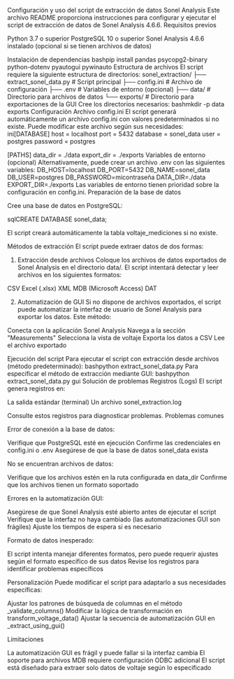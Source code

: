 Configuración y uso del script de extracción de datos Sonel Analysis
Este archivo README proporciona instrucciones para configurar y ejecutar el script de extracción de datos de Sonel Analysis 4.6.6.
Requisitos previos

Python 3.7 o superior
PostgreSQL 10 o superior
Sonel Analysis 4.6.6 instalado (opcional si se tienen archivos de datos)

Instalación de dependencias
bashpip install pandas psycopg2-binary python-dotenv pyautogui pywinauto
Estructura de archivos
El script requiere la siguiente estructura de directorios:
sonel_extraction/
├── extract_sonel_data.py  # Script principal
├── config.ini            # Archivo de configuración
├── .env                  # Variables de entorno (opcional)
├── data/                 # Directorio para archivos de datos
└── exports/              # Directorio para exportaciones de la GUI
Cree los directorios necesarios:
bashmkdir -p data exports
Configuración
Archivo config.ini
El script generará automáticamente un archivo config.ini con valores predeterminados si no existe. Puede modificar este archivo según sus necesidades:
ini[DATABASE]
host = localhost
port = 5432
database = sonel_data
user = postgres
password = postgres

[PATHS]
data_dir = ./data
export_dir = ./exports
Variables de entorno (opcional)
Alternativamente, puede crear un archivo .env con las siguientes variables:
DB_HOST=localhost
DB_PORT=5432
DB_NAME=sonel_data
DB_USER=postgres
DB_PASSWORD=micontraseña
DATA_DIR=./data
EXPORT_DIR=./exports
Las variables de entorno tienen prioridad sobre la configuración en config.ini.
Preparación de la base de datos

Cree una base de datos en PostgreSQL:

sqlCREATE DATABASE sonel_data;

El script creará automáticamente la tabla voltaje_mediciones si no existe.

Métodos de extracción
El script puede extraer datos de dos formas:
1. Extracción desde archivos
Coloque los archivos de datos exportados de Sonel Analysis en el directorio data/. El script intentará detectar y leer archivos en los siguientes formatos:

CSV
Excel (.xlsx)
XML
MDB (Microsoft Access)
DAT

2. Automatización de GUI
Si no dispone de archivos exportados, el script puede automatizar la interfaz de usuario de Sonel Analysis para exportar los datos. Este método:

Conecta con la aplicación Sonel Analysis
Navega a la sección "Measurements"
Selecciona la vista de voltaje
Exporta los datos a CSV
Lee el archivo exportado

Ejecución del script
Para ejecutar el script con extracción desde archivos (método predeterminado):
bashpython extract_sonel_data.py
Para especificar el método de extracción mediante GUI:
bashpython extract_sonel_data.py gui
Solución de problemas
Registros (Logs)
El script genera registros en:

La salida estándar (terminal)
Un archivo sonel_extraction.log

Consulte estos registros para diagnosticar problemas.
Problemas comunes

Error de conexión a la base de datos:

Verifique que PostgreSQL esté en ejecución
Confirme las credenciales en config.ini o .env
Asegúrese de que la base de datos sonel_data exista


No se encuentran archivos de datos:

Verifique que los archivos estén en la ruta configurada en data_dir
Confirme que los archivos tienen un formato soportado


Errores en la automatización GUI:

Asegúrese de que Sonel Analysis esté abierto antes de ejecutar el script
Verifique que la interfaz no haya cambiado (las automatizaciones GUI son frágiles)
Ajuste los tiempos de espera si es necesario


Formato de datos inesperado:

El script intenta manejar diferentes formatos, pero puede requerir ajustes según el formato específico de sus datos
Revise los registros para identificar problemas específicos



Personalización
Puede modificar el script para adaptarlo a sus necesidades específicas:

Ajustar los patrones de búsqueda de columnas en el método _validate_columns()
Modificar la lógica de transformación en transform_voltage_data()
Ajustar la secuencia de automatización GUI en _extract_using_gui()

Limitaciones

La automatización GUI es frágil y puede fallar si la interfaz cambia
El soporte para archivos MDB requiere configuración ODBC adicional
El script está diseñado para extraer solo datos de voltaje según lo especificado